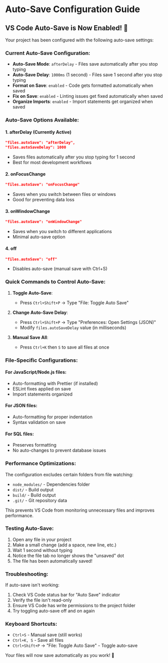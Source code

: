 # Auto-Save Configuration Guide

## VS Code Auto-Save is Now Enabled! 🎉

Your project has been configured with the following auto-save settings:

### Current Auto-Save Configuration:
- **Auto-Save Mode**: `afterDelay` - Files save automatically after you stop typing
- **Auto-Save Delay**: `1000ms` (1 second) - Files save 1 second after you stop typing
- **Format on Save**: `enabled` - Code gets formatted automatically when saved
- **Fix on Save**: `enabled` - Linting issues get fixed automatically when saved
- **Organize Imports**: `enabled` - Import statements get organized when saved

### Auto-Save Options Available:

#### 1. **afterDelay** (Currently Active)
```json
"files.autoSave": "afterDelay",
"files.autoSaveDelay": 1000
```
- Saves files automatically after you stop typing for 1 second
- Best for most development workflows

#### 2. **onFocusChange**
```json
"files.autoSave": "onFocusChange"
```
- Saves when you switch between files or windows
- Good for preventing data loss

#### 3. **onWindowChange**
```json
"files.autoSave": "onWindowChange"
```
- Saves when you switch to different applications
- Minimal auto-save option

#### 4. **off**
```json
"files.autoSave": "off"
```
- Disables auto-save (manual save with Ctrl+S)

### Quick Commands to Control Auto-Save:

1. **Toggle Auto-Save**: 
   - Press `Ctrl+Shift+P` → Type "File: Toggle Auto Save"

2. **Change Auto-Save Delay**:
   - Press `Ctrl+Shift+P` → Type "Preferences: Open Settings (JSON)"
   - Modify `files.autoSaveDelay` value (in milliseconds)

3. **Manual Save All**:
   - Press `Ctrl+K` then `S` to save all files at once

### File-Specific Configurations:

#### For JavaScript/Node.js files:
- Auto-formatting with Prettier (if installed)
- ESLint fixes applied on save
- Import statements organized

#### For JSON files:
- Auto-formatting for proper indentation
- Syntax validation on save

#### For SQL files:
- Preserves formatting
- No auto-changes to prevent database issues

### Performance Optimizations:

The configuration excludes certain folders from file watching:
- `node_modules/` - Dependencies folder
- `dist/` - Build output
- `build/` - Build output  
- `.git/` - Git repository data

This prevents VS Code from monitoring unnecessary files and improves performance.

### Testing Auto-Save:

1. Open any file in your project
2. Make a small change (add a space, new line, etc.)
3. Wait 1 second without typing
4. Notice the file tab no longer shows the "unsaved" dot
5. The file has been automatically saved!

### Troubleshooting:

If auto-save isn't working:
1. Check VS Code status bar for "Auto Save" indicator
2. Verify the file isn't read-only
3. Ensure VS Code has write permissions to the project folder
4. Try toggling auto-save off and on again

### Keyboard Shortcuts:
- `Ctrl+S` - Manual save (still works)
- `Ctrl+K, S` - Save all files
- `Ctrl+Shift+P` → "File: Toggle Auto Save" - Toggle auto-save

Your files will now save automatically as you work! 🚀